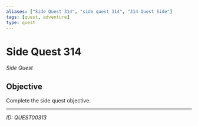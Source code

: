 ```yaml
---
aliases: ["Side Quest 314", "side quest 314", "314 Quest Side"]
tags: [quest, adventure]
type: quest
---
```


# Side Quest 314

*Side Quest*

## Objective
Complete the side quest objective.

---
*ID: QUEST00313*